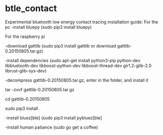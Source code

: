 # btle_contact
Experimental bluetooth low energy contact tracing
installation guide:
For the pc
-install bluepy (sudo pip3 install bluepy)

For the raspberry pi

-download gattlib (sudo pip3 install gattlib or download gattlib-0.20150805.tar.gz)

-install dependencies (sudo apt-get install python3-pip python-dev libbluetooth-dev libboost-python-dev libboost-thread-dev gir1.2-glib-2.0 librust-glib-sys-dev)

-decompress gattlib-0.20150805.tar.gz, enter in the folder, and install it 

tar -zxvf gattlib-0.20150805.tar.gz

cd gattlib-0.20150805

sudo pip3 install .

-install bluez[ble] (sudo pip3 install pybluez[ble]

-install human patiance (sudo go get a coffee)
